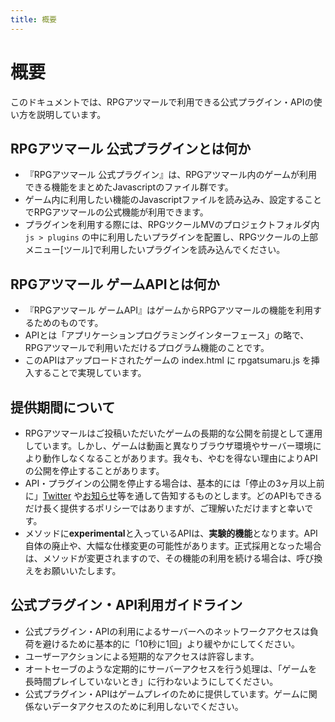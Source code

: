 ```yaml
---
title: 概要
---
```


# 概要
このドキュメントでは、RPGアツマールで利用できる公式プラグイン・APIの使い方を説明しています。

## RPGアツマール 公式プラグインとは何か
- 『RPGアツマール 公式プラグイン』は、RPGアツマール内のゲームが利用できる機能をまとめたJavascriptのファイル群です。
- ゲーム内に利用したい機能のJavascriptファイルを読み込み、設定することでRPGアツマールの公式機能が利用できます。
- プラグインを利用する際には、RPGツクールMVのプロジェクトフォルダ内 `js > plugins` の中に利用したいプラグインを配置し、RPGツクールの上部メニュー[ツール]で利用したいプラグインを読み込んでください。

## RPGアツマール ゲームAPIとは何か

- 『RPGアツマール ゲームAPI』はゲームからRPGアツマールの機能を利用するためのものです。
- APIとは「アプリケーションプログラミングインターフェース」の略で、RPGアツマールで利用いただけるプログラム機能のことです。
- このAPIはアップロードされたゲームの index.html に rpgatsumaru.js を挿入することで実現しています。

## 提供期間について
- RPGアツマールはご投稿いただいたゲームの長期的な公開を前提として運用しています。しかし、ゲームは動画と異なりブラウザ環境やサーバー環境により動作しなくなることがあります。我々も、やむを得ない理由によりAPIの公開を停止することがあります。
- API・プラグインの公開を停止する場合は、基本的には「停止の3ヶ月以上前に」[Twitter](https://twitter.com/nico_indiesgame) や[お知らせ](http://ch.nicovideo.jp/indies-game/blomaga)等を通して告知するものとします。どのAPIもできるだけ長く提供するポリシーではありますが、ご理解いただけますと幸いです。
- メソッドに**experimental**と入っているAPIは、**実験的機能**となります。API自体の廃止や、大幅な仕様変更の可能性があります。正式採用となった場合は、メソッドが変更されますので、その機能の利用を続ける場合は、呼び換えをお願いいたします。

## 公式プラグイン・API利用ガイドライン

- 公式プラグイン・APIの利用によるサーバーへのネットワークアクセスは負荷を避けるために基本的に「10秒に1回」より緩やかにしてください。
- ユーザーアクションによる短期的なアクセスは許容します。
- オートセーブのような定期的にサーバーアクセスを行う処理は、「ゲームを長時間プレイしていないとき」に行わないようにしてください。
- 公式プラグイン・APIはゲームプレイのために提供しています。ゲームに関係ないデータアクセスのために利用しないでください。
